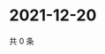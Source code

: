 # 2021-12-20

共 0 条

<!-- BEGIN WEIBO -->
<!-- 最后更新时间 Mon Dec 20 2021 16:15:10 GMT+0800 (China Standard Time) -->

<!-- END WEIBO -->
